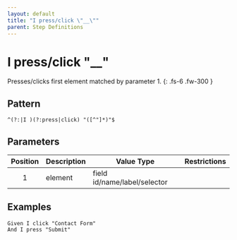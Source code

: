 ```yaml
---
layout: default
title: "I press/click \"__\""
parent: Step Definitions
---
```


# I press/click "\_\_"

Presses/clicks first element matched by parameter 1.
{: .fs-6 .fw-300 }

## Pattern

```
^(?:|I )(?:press|click) "([^"]*)"$
```

## Parameters

| Position | Description | Value Type                   | Restrictions |
| :------: | ----------- | ---------------------------- | ------------ |
|    1     | element     | field id/name/label/selector |              |

## Examples

```gherkin
Given I click "Contact Form"
And I press "Submit"
```